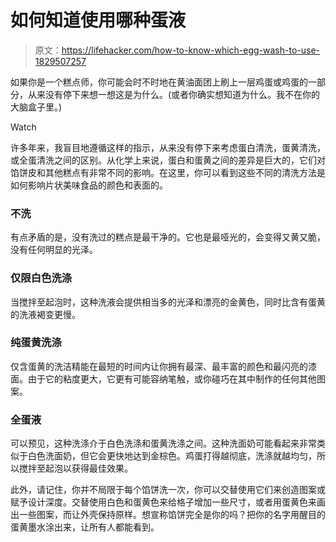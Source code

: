 # 如何知道使用哪种蛋液

> 原文：<https://lifehacker.com/how-to-know-which-egg-wash-to-use-1829507257>

如果你是一个糕点师，你可能会时不时地在黄油面团上刷上一层鸡蛋或鸡蛋的一部分，从来没有停下来想一想这是为什么。(或者你确实想知道为什么。我不在你的大脑盒子里。)

Watch

许多年来，我盲目地遵循这样的指示，从来没有停下来考虑蛋白清洗，蛋黄清洗，或全蛋清洗之间的区别。从化学上来说，蛋白和蛋黄之间的差异是巨大的，它们对馅饼皮和其他糕点有非常不同的影响。在这里，你可以看到这些不同的清洗方法是如何影响片状美味食品的颜色和表面的。

### 不洗

有点矛盾的是，没有洗过的糕点是最干净的。它也是最哑光的，会变得又黄又脆，没有任何明显的光泽。

### 仅限白色洗涤

当搅拌至起泡时，这种洗液会提供相当多的光泽和漂亮的金黄色，同时比含有蛋黄的洗液褐变更慢。

### 纯蛋黄洗涤

仅含蛋黄的洗洁精能在最短的时间内让你拥有最深、最丰富的颜色和最闪亮的漆面。由于它的粘度更大，它更有可能容纳笔触，或你碰巧在其中制作的任何其他图案。

### 全蛋液

可以预见，这种洗涤介于白色洗涤和蛋黄洗涤之间。这种洗面奶可能看起来非常类似于白色洗面奶，但它会更快地达到金棕色。鸡蛋打得越彻底，洗涤就越均匀，所以搅拌至起泡以获得最佳效果。

此外，请记住，你并不局限于每个馅饼洗一次，你可以交替使用它们来创造图案或赋予设计深度。交替使用白色和蛋黄色来给格子增加一些尺寸，或者用蛋黄色来画出一些图案，而让外壳保持原样。想宣称馅饼完全是你的吗？把你的名字用醒目的蛋黄墨水涂出来，让所有人都能看到。